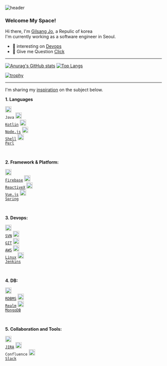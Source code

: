 ![header](https://capsule-render.vercel.app/api?type=slice&color=FFD159&text=🐤🐥🐣&fontAlign=70)

<!-- [![Hits](https://hits.seeyoufarm.com/api/count/incr/badge.svg?url=https%3A%2F%2Fgithub.com%2Fjogilsang&count_bg=%233DDB86&title_bg=%23073642&icon=android.svg&icon_color=%233DDB86&title=hits&edge_flat=false)](https://hits.seeyoufarm.com) -->

### Welcome My Space!

Hi there, I'm [Gilsang Jo](https://github.com/jogilsang/resume), a Repulic of korea   
I'm currently working as a software engineer in Seoul.

<!-- - 📱  interesting on [Android](https://github.com/jogilsang/manual-android/tree/master/0.Android) -->
- 🌱 interesting on [Devops](https://github.com/jogilsang/manual-devops) 
- 💬 Give me Question [Click](https://github.com/jogilsang/jogilsang/issues) 

<!-- if you want, SNS icon
**SNS:**  

<a href="https://www.instagram.com/jogilsang3">
  <img align="left" alt="jogilsang | Instagram" width="20px" src="https://cdn.icon-icons.com/icons2/1211/PNG/512/1491580635-yumminkysocialmedia26_83102.png" />
</a>   
<a href="https://twitter.com/jogilsang">
  <img align="left" alt="jogilsang | Twitter" width="20px" src="https://cdn.icon-icons.com/icons2/1211/PNG/512/1491579583-yumminkysocialmedia02_83111.png" />
</a>  
<br />
<br />
-->

---

[![Anurag's GitHub stats](https://github-readme-stats.vercel.app/api?username=jogilsang&langs_count=10&layout=compact&theme=white)](https://github.com/jogilsang/jogilsang)
[![Top Langs](https://github-readme-stats.vercel.app/api/top-langs/?username=jogilsang&langs_count=8&layout=compact&theme=white)](https://github.com/jogilsang?tab=repositories&q=&type=&language=java&sort=)
<!-- [![Readme Card](https://github-readme-stats.vercel.app/api/pin/?username=jogilsang&repo=resume&show_owner=true&theme=white)](https://github.com/jogilsang/resume) -->
<!-- [![Readme Card](https://github-readme-stats.vercel.app/api/pin/?username=jogilsang&repo=manual-job&show_owner=true&theme=white)](https://github.com/jogilsang/manual-job)-->

<!-- 배경화면 트로피 설정 -->
[![trophy](https://github-profile-trophy.vercel.app/?username=jogilsang&theme=flat&column=7)](https://github.com/ryo-ma/github-profile-trophy)

---

I'm sharing my [inspiration](https://blog.naver.com/jogilsang) on the subject below.   

**1. Languages**  

<code><img alt = "1.1 Java" height="20" src="https://cdn.icon-icons.com/icons2/2108/PNG/512/java_icon_130901.png"> Java</a></code>
<code><img alt = "1.2 Kotlin" height="20" src="https://cdn.icon-icons.com/icons2/2107/PNG/512/file_type_kotlin_icon_130487.png"> <a href="https://github.com/jogilsang/manual-kotlin">Kotlin</a></code> 
<code><img alt = "1.3 Node.js" height="20" src="https://cdn.icon-icons.com/icons2/2415/PNG/512/nodejs_plain_logo_icon_146409.png"> <a href="https://github.com/jogilsang/manual-nodejs">Node.js</a></code> 
<code><img alt = "1.4 shell" height="20" src="https://cdn4.iconfinder.com/data/icons/proglyphs-computers-and-development/512/Terminal-512.png"> <a href="https://github.com/jogilsang/manual-shell">Shell</a></code> 
<code><img alt = "1.4 shell" height="20" src="https://cdn.icon-icons.com/icons2/2699/PNG/512/perl_solid_camel_src_logo_icon_169859.png"> <a href="https://github.com/jogilsang/manual-perl">Perl</a></code> 

<br />

**2. Framework & Platform:**

<code><img alt = "2.1 Firebase" height="20" src="https://cdn.icon-icons.com/icons2/691/PNG/512/google_firebase_icon-icons.com_61475.png"> <a href="https://github.com/jogilsang/manual-android/tree/master/1.Firebase">Firebase</a></code>
<code><img alt = "2.2 RxJava, RxKotlin" height="20" src="https://miro.medium.com/max/642/1*QtS4PGFLYdNDBL0_lTMaYA.png"> <a href="https://github.com/jogilsang/manual-android/tree/master/2.ReactiveX">ReactiveX</a></code> 
<code><img alt = "2.3 Vue" height="20" src="https://cdn.icon-icons.com/icons2/2107/PNG/512/file_type_vue_icon_130078.png"> <a href="https://github.com/jogilsang/manual-vue">Vue.js</a></code>
<code><img alt = "2.4 Spring" height="20" src="https://cdn.icon-icons.com/icons2/1250/PNG/512/1494258020-leafspringplantecologygreen_84346.png"> <a href="https://github.com/jogilsang/manual-spring">Spring</a></code>
<!-- <code><img alt = "2.3 Ionic" height="20" src="https://cdn.icon-icons.com/icons2/2107/PNG/512/file_type_ionic_icon_130522.png"> <a href="https://github.com/jogilsang/manual-ionic">Ionic</a></code> -->

<br />

**3. Devops:**

<code><img alt = "3.1 SVN" height="20" src="https://cdn.icon-icons.com/icons2/2107/PNG/512/file_type_subversion_icon_130138.png"> <a href="https://github.com/jogilsang/scm/tree/master/2.svn">SVN</a></code>
<code><img alt = "3.2 GIT" height="20" src="https://cdn.icon-icons.com/icons2/2107/PNG/512/file_type_git_icon_130581.png"> <a href="https://github.com/jogilsang/manual-github">GIT</a></code> 
<code><img alt = "3.3 AWS" height="20" src="https://cdn.icon-icons.com/icons2/2107/PNG/512/file_type_aws_icon_130732.png"> <a href="https://github.com/jogilsang/devops/tree/master/1.aws">AWS</a></code>
<code><img alt = "3.4 Linux" height="20" src="https://cdn.icon-icons.com/icons2/195/PNG/256/OS_Linux_23399.png"> <a href="https://github.com/jogilsang/devops/tree/master/4.linux">Linux</a></code>
<code><img alt = "3.5 Jenkins" height="20" src="https://cdn.icon-icons.com/icons2/2107/PNG/512/file_type_jenkins_icon_130515.png"> <a href="https://github.com/jogilsang/manual-devops/tree/master/3.jenkins">Jenkins</a></code>
<!-- <code><img alt = "3.5 Cisco" height="20" src="https://cdn.icon-icons.com/icons2/2699/PNG/512/cisco_logo_icon_168414.png"> <a href="https://github.com/jogilsang/network-packetTracer">Cisco</a></code> -->
<!-- <code><img alt = "3.3 AWS" height="20" src="https://cdn.icon-icons.com/icons2/2107/PNG/512/file_type_aws_icon_130732.png"> <a href="https://github.com/jogilsang/manual-devops/tree/master/1.aws">AWS</a></code>
<code><img alt = "3.4 Ubuntu" height="20" src="https://cdn.icon-icons.com/icons2/195/PNG/256/OS_Ubuntu_23488.png"> <a href="https://github.com/jogilsang/manual-devops/tree/master/4.ubuntu">Ubuntu</a></code> -->



<br />

**4. DB:**  

<code><img alt = "4.1 RDBMS" height="20" src="https://cdn.icon-icons.com/icons2/2107/PNG/512/file_type_light_db_icon_130469.png"> <a href="https://github.com/jogilsang/manual-db">RDBMS</a></code>
<code><img alt = "4.2 Realm" height="20" src="https://pbs.twimg.com/profile_images/1364973913554497536/_ut-Y6_f_400x400.jpg"> <a href="https://github.com/jogilsang/manual-db/tree/master/3.realm">Realm</a></code> 
<code><img alt = "4.2 Realm" height="20" src="https://cdn.icon-icons.com/icons2/2107/PNG/512/file_type_mongo_icon_130383.png"> <a href="https://github.com/jogilsang/manual-db/tree/master/6.mongoDB">MongoDB</a></code> 
<!-- <code><img alt = "4.1 MS-SQL" height="20" src="https://user-images.githubusercontent.com/4249331/52232852-e2c4f780-28bd-11e9-835d-1e3cf3e43888.png"> <a href="https://github.com/jogilsang/manual-db/tree/master/1.mssql">MS-SQL</a></code> -->
<!-- <code><img alt = "4.2 Oracle" height="20" src="https://cdn.icon-icons.com/icons2/2699/PNG/512/oracle_logo_icon_168918.png"> <a href="https://github.com/jogilsang/db/tree/master/2.oracle">Oracle</a></code> -->

<br />

**5. Collaboration and Tools:**  

<code><img alt = "5.1 JIRA" height="20" src="https://cdn.icon-icons.com/icons2/2429/PNG/512/jira_logo_icon_147274.png"> <a href="https://github.com/jogilsang/manual-jira">JIRA</a></code>
<code><img alt = "5.2 Confluence" height="20" src="https://cdn.icon-icons.com/icons2/2429/PNG/512/confluence_logo_icon_147305.png"> Confluence</code>
<code><img alt = "5.3 Slack" height="20" src="https://cdn.icon-icons.com/icons2/2429/PNG/512/slack_logo_icon_147236.png"> <a href="https://github.com/jogilsang/manual-slack">Slack</a></code>
<!-- <code><img alt = "5.4 Adobe XD" height="20" src="https://cdn.icon-icons.com/icons2/2198/PNG/512/adobe_xd_folder_icon_133957.png"> <a href="https://www.behance.net/jogilsang4a00">XD</a></code> -->

<!--
1. Languages : 
① Java 1.8 - 3  ② Kotlin - 1  ③ Node.js - 1

2. Framework & Platform : 
① Firebase - 2  ② RxJava, RxKotlin - 2  ③ Ionic1 - 2

3. Devops : 
① Subversion - 3  ② GIT - 2 ③  AWS - 2  ⑤ Jenkins - 1

3. DB & OS : 
① MSSQL - 2 ② Oracle - 2 ③ Realm  - 2 ④ Linux - 2 

4. Collaboration : 
① JIRA - 2 ② Confluence WIKI - 2 ③ Slack - 2 ④ adobe xd - 2
-->

<!--]
**jogilsang/jogilsang** is a ✨ _special_ ✨ repository because its `README.md` (this file) appears on your GitHub profile.

Here are some ideas to get you started:

- 🔭 I’m currently working on ...
- 🌱 I’m currently learning ...
- 👯 I’m looking to collaborate on ...
- 🤔 I’m looking for help with ...
- 💬 Ask me about ...
- 📫 How to reach me: ...
- 😄 Pronouns: ...
- ⚡ Fun fact: ...
-->

